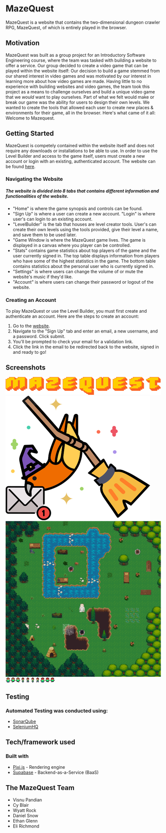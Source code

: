 # MazeQuest
MazeQuest is a website that contains the two-dimensional dungeon crawler RPG, MazeQuest, of which is entirely played in the browser. 

## Motivation
MazeQuest was built as a group project for an Introductory Software Engineering course, where the team was tasked with building a website to offer a service. Our group decided to create a video game that can be played within the website itself: Our decision to build a game stemmed from our shared interest in video games and was motivated by our interest in learning more about how video games are made. Having little to no experience with building websites and video games, the team took this project as a means to challenge ourselves and build a unique video game that we *would* want to play ourselves. Part of what we felt would make or break our game was the ability for users to design their own levels. We wanted to create the tools that allowed each user to create new places & environments for their game, all in the browser. Here's what came of it all: Welcome to Mazequest.

## Getting Started
MazeQuest is competely contained within the website itself and does not require any downloads or installations to be able to use. In order to use the Level Builder and access to the game itself, users must create a new account or login with an existing, authenticated account. The website can be found [here](https://dev.d1nqqr84hhhv1o.amplifyapp.com/).

### Navigating the Website
##### The website is divided into 8 tabs that contains different information and functionalities of the website. 
* "Home" is where the game synopsis and controls can be found. 
* "Sign Up" is where a user can create a new account. "Login" is where user's can login to an existing account. 
* "LevelBuilder" is the tab that houses are level creator tools. User's can create their own levels using the tools provided, give their level a name, and save them to be used later.
* "Game Window is where the MazeQuest game lives. The game is displayed in a canvas where you player can be controlled.
* "Stats" contains game statistics about top players of the game and the user currently signed in. The top table displays information from players who have some of the highest statistics in the game. The bottom table contains statistics about the personal user who is currently signed in.
* "Settings" is where users can change the volume of or mute the website's music if they'd like.
* "Account" is where users can change their password or logout of the website.

### Creating an Account
To play MazeQuest or use the Level Builder, you must first create and authenticate an account. Here are the steps to create an account:
1. Go to the [website](https://dev.d1nqqr84hhhv1o.amplifyapp.com/).
2. Navigate to the "Sign Up" tab and enter an email, a new username, and a password. Click submit.
3. You'll be prompted to check your email for a validation link.
4. Click the link in the email to be redirected back to the website, signed in and ready to go!

## Screenshots
![MazeQuest Title](https://github.com/WVU-CS230-2023-08-Group10/mazequest/blob/main/images/MazeQuest.png)
![QuestBirb](https://github.com/WVU-CS230-2023-08-Group10/mazequest/blob/main/images/Smol_Quest_Birb.png)
![GameWindow Preview](https://github.com/WVU-CS230-2023-08-Group10/mazequest/blob/main/images/preview.png)
![Player Animations](https://github.com/WVU-CS230-2023-08-Group10/mazequest/blob/main/images/playerAnimation.png)

## Testing
### Automated Testing was conducted using:
* [SonarQube](https://www.sonarsource.com/products/sonarqube/)
* [SeleniumHQ](https://www.selenium.dev/)

## Tech/framework used
### Built with
* [Pixi.js](https://pixijs.com/) - Rendering engine
* [Supabase](http://supabase.com/) - Backend-as-a-Service (BaaS)

## The MazeQuest Team
* Visnu	Pandian
* Cy Blair
* Wyatt Rock
* Daniel Snow
* Ethan Glenn
* Eli Richmond

